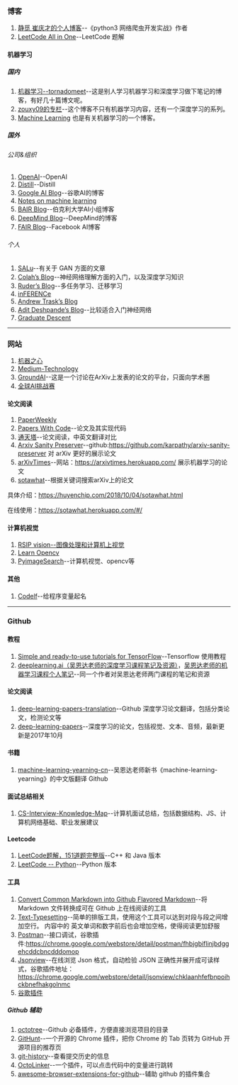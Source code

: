
### 博客

1. [静觅 崔庆才的个人博客](https://cuiqingcai.com/category/technique)--《python3 网络爬虫开发实战》作者
2. [LeetCode All in One](http://www.cnblogs.com/grandyang/p/4606334.html)--LeetCode 题解


#### 机器学习

##### 国内

1. [机器学习--tornadomeet](http://www.cnblogs.com/tornadomeet/tag/%E6%9C%BA%E5%99%A8%E5%AD%A6%E4%B9%A0/default.html?page=1)--这是别人学习机器学习和深度学习做下笔记的博客，有好几十篇博文呢。
2. [zouxy09的专栏](http://blog.csdn.net/zouxy09)--这个博客不只有机器学习内容，还有一个深度学习的系列。
3. [Machine Learning](http://www.cnblogs.com/jerrylead/tag/Machine%20Learning/default.html?page=1) 也是有关机器学习的一个博客。

##### 国外

###### 公司&组织
1. [OpenAI](https://blog.openai.com/)--OpenAI
2. [Distill](https://distill.pub/)--Distill
3. [Google AI Blog](https://ai.googleblog.com/)--谷歌AI的博客
4. [Notes on machine learning](https://peterroelants.github.io/)
5. [BAIR Blog](http://bair.berkeley.edu/blog/)--伯克利大学AI小组博客
6. [DeepMind Blog](https://deepmind.com/blog/?category=research)--DeepMind的博客
7. [FAIR Blog](https://research.fb.com/blog/)--Facebook AI博客

###### 个人

1. [SALu](https://shaoanlu.wordpress.com/)--有关于 GAN 方面的文章
2. [Colah’s Blog](http://colah.github.io/)--神经网络理解方面的入门，以及深度学习知识
3. [Ruder’s Blog](http://ruder.io/)--多任务学习、迁移学习
4. [inFERENCe](https://www.inference.vc/)
5. [Andrew Trask’s Blog](http://iamtrask.github.io/)
6. [Adit Deshpande’s Blog](https://adeshpande3.github.io/)--比较适合入门神经网络
7. [Graduate Descent](http://timvieira.github.io/blog/)

---

### 网站

1. [机器之心](https://www.jiqizhixin.com/)
2. [Medium-Technology](https://medium.com/topic/technology)
3. [GroundAI](https://www.groundai.com/)--这是一个讨论在ArXiv上发表的论文的平台，只面向学术圈
4. [全球AI挑战赛](https://challenger.ai/competitions)

#### 论文阅读

1. [PaperWeekly](https://www.paperweekly.site/tags/176/papers)
2. [Papers With Code](https://paperswithcode.com/)--论文及其实现代码
3. [通天塔](http://tongtianta.site/)--论文阅读，中英文翻译对比
4. [Arxiv Sanity Preserver](http://www.arxiv-sanity.com/)--github:https://github.com/karpathy/arxiv-sanity-preserver  对 arXiv 更好的展示论文
5. [arXivTimes](https://github.com/arXivTimes/arXivTimes)--网站：https://arxivtimes.herokuapp.com/  展示机器学习的论文
6. [sotawhat](https://github.com/chiphuyen/sotawhat)--根据关键词搜索arXiv上的论文

具体介绍：https://huyenchip.com/2018/10/04/sotawhat.html

在线使用：https://sotawhat.herokuapp.com/#/




#### 计算机视觉

1. [RSIP vision--图像处理和计算机上视觉](https://www.rsipvision.com/)
2. [Learn Opencv](https://www.learnopencv.com/)
3. [PyimageSearch](https://www.pyimagesearch.com)--计算机视觉、opencv等

#### 其他

1. [Codelf](https://unbug.github.io/codelf/)--给程序变量起名

---
### Github

#### 教程

1. [Simple and ready-to-use tutorials for TensorFlow](https://github.com/open-source-for-science/TensorFlow-Course#why-use-tensorflow)--Tensorflow 使用教程
2. [deeplearning.ai（吴恩达老师的深度学习课程笔记及资源）](https://github.com/fengdu78/deeplearning_ai_books)，[吴恩达老师的机器学习课程个人笔记](https://github.com/fengdu78/Coursera-ML-AndrewNg-Notes)--同一个作者对吴恩达老师两门课程的笔记和资源


#### 论文阅读

1. [deep-learning-papers-translation](https://github.com/SnailTyan/deep-learning-papers-translation)--Github 深度学习论文翻译，包括分类论文，检测论文等
2.  [deep-learning-papers](https://github.com/sbrugman/deep-learning-papers)--深度学习的论文，包括视觉、文本、音频，最新更新是2017年10月

#### 书籍

1. [machine-learning-yearning-cn](https://github.com/AcceptedDoge/machine-learning-yearning-cn)--吴恩达老师新书《machine-learning-yearning》的中文版翻译 Github

#### 面试总结相关

1. [CS-Interview-Knowledge-Map](https://github.com/InterviewMap/CS-Interview-Knowledge-Map)--计算机面试总结，包括数据结构、JS、计算机网络基础、职业发展建议

#### Leetcode

1. [LeetCode题解，151道题完整版](https://github.com/soulmachine/leetcode)--C++ 和 Java 版本
2. [LeetCode -- Python](https://github.com/csujedihy/lc-all-solutions)--Python 版本

#### 工具

1. [Convert Common Markdown into Github Flavored Markdown](https://github.com/CyC2018/GFM-Converter)--将 Markdown 文件转换成可在 Github 上在线阅读的工具
2. [Text-Typesetting](https://cyc2018.github.io/Text-Typesetting/)--简单的排版工具，使用这个工具可以达到对段与段之间增加空行。 内容中的 英文单词和数字前后也会增加空格，使得阅读更加舒服
3. [Postman](https://www.getpostman.com/)--接口调试，谷歌插件:https://chrome.google.com/webstore/detail/postman/fhbjgbiflinjbdggehcddcbncdddomop
4. [Jsonview](http://jsonviewer.stack.hu/)--在线浏览 Json 格式，自动检验 JSON 正确性并展开成可读样式，谷歌插件地址：https://chrome.google.com/webstore/detail/jsonview/chklaanhfefbnpoihckbnefhakgolnmc
5. [谷歌插件](https://github.com/zhaoolee/ChromeAppHeroes)

##### Github 辅助

1. [octotree](https://github.com/ovity/octotree)--Github 必备插件，方便直接浏览项目的目录
2. [GitHunt](https://github.com/kamranahmedse/githunt)--一个开源的 Chrome 插件，把你 Chrome 的 Tab 页转为 GitHub 开源项目的推荐页
3. [git-history](https://github.com/pomber/git-history)--查看提交历史的信息
4. [OctoLinker](https://github.com/OctoLinker/OctoLinker)--一个插件，可以点击代码中的变量进行跳转
5. [awesome-browser-extensions-for-github](https://github.com/stefanbuck/awesome-browser-extensions-for-github)--辅助 github 的插件集合

